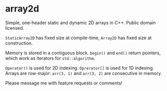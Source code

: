 array2d
=======

Simple, one-header static and dynamic 2D arrays in C++.  Public domain licensed.


`StaticArray2D` has fixed size at compile-time,
`Array2D` has fixed size at construction.


Memory is stored in a contiguous block.
`begin()` and `end()` return pointers, which work as iterators for `std::algorithm`.

`Operator()` is used for 2D indexing.
`Oprerator[]` is used for 1D indexing.
Arrays are row-major: `arr(3, 1)` and `arr(3, 2)` are consecutive in memory.


Please message me with feature requests or comments!
